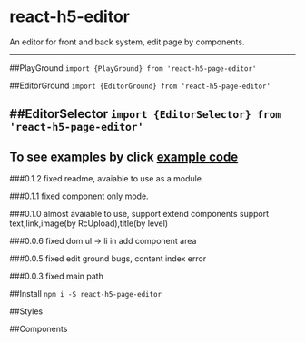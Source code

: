 # react-h5-editor
An editor for front and back system, edit page by components.

---

##PlayGround
`import {PlayGround} from 'react-h5-page-editor'`

##EditorGround
`import {EditorGround} from 'react-h5-page-editor'`

##EditorSelector
`import {EditorSelector} from 'react-h5-page-editor'`
---
To see examples by click [example code](https://github.com/zhangjsff/react-h5-editor/tree/master/example)
---

###0.1.2
fixed readme, avaiable to use as a module.

###0.1.1
fixed component only mode.


###0.1.0
almost avaiable to use, support extend components
support text,link,image(by RcUpload),title(by level)

###0.0.6
fixed dom ul -> li in add component area

###0.0.5
fixed edit ground bugs, content index error

###0.0.3
fixed main path

##Install
  `npm i -S react-h5-page-editor`

##Styles

##Components
